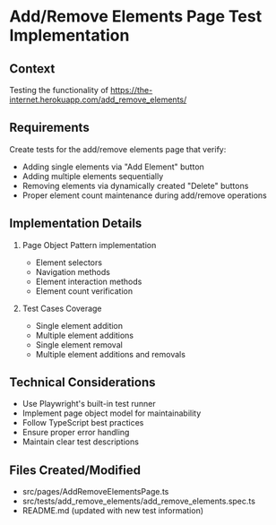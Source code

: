 # Add/Remove Elements Page Test Implementation

## Context
Testing the functionality of https://the-internet.herokuapp.com/add_remove_elements/

## Requirements
Create tests for the add/remove elements page that verify:
- Adding single elements via "Add Element" button
- Adding multiple elements sequentially
- Removing elements via dynamically created "Delete" buttons
- Proper element count maintenance during add/remove operations

## Implementation Details
1. Page Object Pattern implementation
   - Element selectors
   - Navigation methods
   - Element interaction methods
   - Element count verification

2. Test Cases Coverage
   - Single element addition
   - Multiple element additions
   - Single element removal
   - Multiple element additions and removals

## Technical Considerations
- Use Playwright's built-in test runner
- Implement page object model for maintainability
- Follow TypeScript best practices
- Ensure proper error handling
- Maintain clear test descriptions

## Files Created/Modified
- src/pages/AddRemoveElementsPage.ts
- src/tests/add_remove_elements/add_remove_elements.spec.ts
- README.md (updated with new test information)
